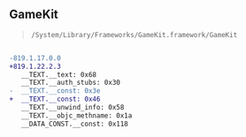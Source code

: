 ## GameKit

> `/System/Library/Frameworks/GameKit.framework/GameKit`

```diff

-819.1.17.0.0
+819.1.22.2.3
   __TEXT.__text: 0x68
   __TEXT.__auth_stubs: 0x30
-  __TEXT.__const: 0x3e
+  __TEXT.__const: 0x46
   __TEXT.__unwind_info: 0x58
   __TEXT.__objc_methname: 0x1a
   __DATA_CONST.__const: 0x118

```
